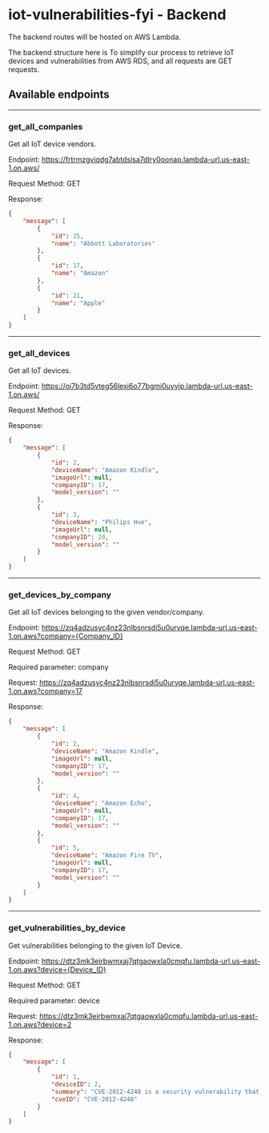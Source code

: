# iot-vulnerabilities-fyi - Backend


The backend routes will be hosted on AWS Lambda.

The backend structure here is To simplify our process to retrieve IoT devices and vulnerabilities from AWS RDS, and all requests are GET requests.


## Available endpoints
---

### **get_all_companies** 

Get all IoT device vendors.

Endpoint: https://frtrmzgviqdg7abtdsisa7dlry0oonap.lambda-url.us-east-1.on.aws/ 

Request Method: GET

Response:

```json
{
    "message": [
        {
            "id": 25,
            "name": "Abbott Laboratories"
        },
        {
            "id": 17,
            "name": "Amazon"
        },
        {
            "id": 21,
            "name": "Apple"
        }
    ]
}
```

---


### **get_all_devices** 

Get all IoT devices.

Endpoint: https://oi7b3td5vteg56lexi6o77bgmi0uyvjp.lambda-url.us-east-1.on.aws/

Request Method: GET

Response:

```json
{
    "message": [
        {
            "id": 2,
            "deviceName": "Amazon Kindle",
            "imageUrl": null,
            "companyID": 17,
            "model_version": ""
        },
        {
            "id": 3,
            "deviceName": "Philips Hue",
            "imageUrl": null,
            "companyID": 20,
            "model_version": ""
        }
    ]
}
```


---

### **get_devices_by_company** 

Get all IoT devices belonging to the given vendor/company.

Endpoint: https://zq4adzusyc4nz23nlbsnrsdi5u0urvqe.lambda-url.us-east-1.on.aws?company={Company_ID}

Request Method: GET

Required parameter: company

Request: https://zq4adzusyc4nz23nlbsnrsdi5u0urvqe.lambda-url.us-east-1.on.aws?company=17


Response:

```json
{
    "message": [
        {
            "id": 2,
            "deviceName": "Amazon Kindle",
            "imageUrl": null,
            "companyID": 17,
            "model_version": ""
        },
        {
            "id": 4,
            "deviceName": "Amazon Echo",
            "imageUrl": null,
            "companyID": 17,
            "model_version": ""
        },
        {
            "id": 5,
            "deviceName": "Amazon Fire TV",
            "imageUrl": null,
            "companyID": 17,
            "model_version": ""
        }
    ]
}
```

---

### **get_vulnerabilities_by_device** 

Get vulnerabilities belonging to the given IoT Device.

Endpoint: https://dtz3mk3eirbwmxaj7qtgaowxla0cmqfu.lambda-url.us-east-1.on.aws?device={Device_ID}

Request Method: GET

Required parameter: device

Request: https://dtz3mk3eirbwmxaj7qtgaowxla0cmqfu.lambda-url.us-east-1.on.aws?device=2


Response:

```json
{
    "message": [
        {
            "id": 1,
            "deviceID": 2,
            "summary": "CVE-2012-4248 is a security vulnerability that affects the Apache Struts web framework. The vulnerability is caused by a flaw in the way that Struts handles user input, which can allow an attacker to execute arbitrary code on the affected system.\n\nThe vulnerability was first discovered in August 2012 and was assigned CVE-2012-4248. It affects all versions of Apache Struts prior to version 2.3.1.1.\n\nThe vulnerability is caused by a lack of input validation in the Struts framework. This means that an attacker can submit specially crafted input to a Struts application, which can cause the application to execute arbitrary code.\n\nTo exploit the vulnerability, an attacker would need to submit a specially crafted HTTP request to the Struts application. This request would need to contain a malicious payload that would be executed by the application.\n\nThe vulnerability was patched in Apache Struts version 2.3.1.1, which was released in August 2012. Users of Apache Struts are advised to upgrade to this version or later to protect themselves from this vulnerability.\n\nOverall, CVE-2012-4248 is a serious security vulnerability that can allow an attacker to take control of a system running a vulnerable version of Apache Struts. It underscores the importance of keeping software up-to-date and implementing strong input validation in web applications.",
            "cveID": "CVE-2012-4248"
        }
    ]
}
```